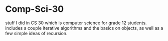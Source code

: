 # Comp-Sci-30
stuff I did in CS 30 which is computer science for grade 12 students.
includes a couple iterative algorithms and the basics on objects, as well as a few simple ideas of recursion.
